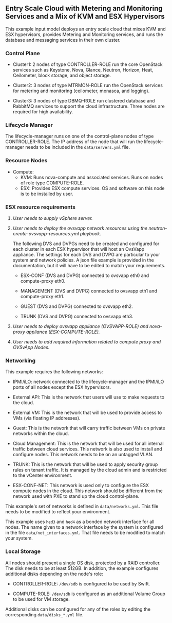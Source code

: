 <!--
(c) Copyright 2016 Hewlett Packard Enterprise Development LP
(c) Copyright 2017-2019 SUSE LLC

Licensed under the Apache License, Version 2.0 (the "License"); you may
not use this file except in compliance with the License. You may obtain
a copy of the License at

http://www.apache.org/licenses/LICENSE-2.0

Unless required by applicable law or agreed to in writing, software
distributed under the License is distributed on an "AS IS" BASIS, WITHOUT
WARRANTIES OR CONDITIONS OF ANY KIND, either express or implied. See the
License for the specific language governing permissions and limitations
under the License.
-->

## Entry Scale Cloud with Metering and Monitoring Services and a Mix of KVM and ESX Hypervisors

This example input model deploys an entry scale cloud that mixes KVM and ESX
hypervisors, provides Metering and Monitoring services, and runs the database
and messaging services in their own cluster.

### Control Plane

- Cluster1: 2 nodes of type CONTROLLER-ROLE run the core OpenStack
  services such as Keystone, Nova, Glance, Neutron, Horizon, Heat, Ceilometer,
  block storage, and object storage.

- Cluster2: 3 nodes of type MTRMON-ROLE run the OpenStack services for
  metering and monitoring (ceilometer, monasca, and logging).

- Cluster3: 3 nodes of type DBMQ-ROLE run clustered database and RabbitMQ
  services to support the cloud infrastructure. Three nodes are required for
  high availability.

### Lifecycle Manager

  The lifecycle-manager runs on one of the control-plane nodes of type
  CONTROLLER-ROLE. The IP address of the node that will run the
  lifecycle-manager needs to be included in the `data/servers.yml` file.

### Resource Nodes

- Compute:
    - KVM: Runs nova-compute and associated services. Runs on nodes of role
           type COMPUTE-ROLE.
    - ESX: Provides ESX compute services. OS and software on this node is
           to be installed by user.

### ESX resource requirements

1. *User needs to supply vSphere server.*

2. *User needs to deploy the ovsvapp network resources using the
 neutron-create-ovsvapp-resources.yml playbook.*

   The following DVS and DVPGs need to be created and configured for each
   cluster in each ESX hypervisor that will host an OvsVapp appliance. The
   settings for each DVS and DVPG are particular to your system and network
   policies. A json file example is provided in the documentation, but it will
   have to be edited to match your requirements.

   - ESX-CONF (DVS and DVPG) connected to ovsvapp eth0 and compute-proxy eth0.

   - MANAGEMENT (DVS and DVPG) connected to ovsvapp eth1 and compute-proxy eth1.

   - GUEST (DVS and DVPG) connected to ovsvapp eth2.

   - TRUNK (DVS and DVPG) connected to ovsvapp eth3.

3. *User needs to deploy ovsvapp appliance (OVSVAPP-ROLE) and
 nova-proxy appliance (ESX-COMPUTE-ROLE).*

4. *User needs to add required information related to compute proxy and
 OVSvApp Nodes.*

### Networking

This example requires the following networks:

- IPMI/iLO: network connected to the lifecycle-manager and the IPMI/iLO ports
  of all nodes except the ESX hypervisors.

- External API: This is the network that users will use to make requests to
  the cloud.

- External VM: This is the network that will be used to provide access to VMs
  (via floating IP addresses).

- Guest: This is the network that will carry traffic between VMs on private
  networks within the cloud.

- Cloud Management: This is the network that will be used for all internal
  traffic between cloud services. This network is also used to install and
  configure nodes. This network needs to be on an untagged VLAN.

- TRUNK: This is the network that will be used to apply security group rules
  on tenant traffic. It is managed by the cloud admin and is restricted
  to the vCenter environment.

- ESX-CONF-NET: This network is used only to configure the ESX compute nodes in
  the cloud. This network should be different from the network used with PXE to
  stand up the cloud control-plane.

This example's set of networks is defined in `data/networks.yml`. This file
needs to be modified to reflect your environment.

This example uses `hed3` and `hed4` as a bonded network interface for all nodes.
The name given to a network interface by the system is configured in the file
`data/net_interfaces.yml`. That file needs to be modified to match your
system.

### Local Storage

All nodes should present a single OS disk, protected by a RAID controller.
The disk needs to be at least 512GB. In addition, the example configures
additional disks depending on the node's role:

- CONTROLLER-ROLE: `/dev/sdb` is configured to be used by Swift.

- COMPUTE-ROLE: `/dev/sdb` is configured as an additional Volume Group to be
  used for VM storage.

Additional disks can be configured for any of the roles by editing the
corresponding `data/disks_*.yml` file.
